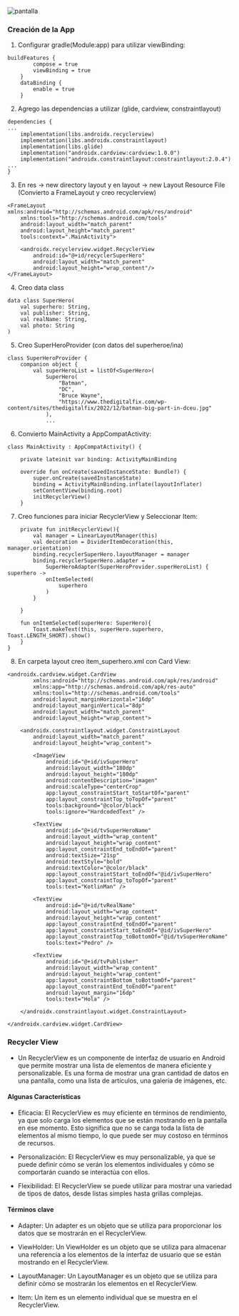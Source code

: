 ![pantalla](https://github.com/user-attachments/assets/9ba140e8-8b2b-48e6-a268-c1a4d6272a13)

### Creación de la App

1. Configurar gradle(Module:app) para utilizar viewBinding:

```
buildFeatures {
        compose = true
        viewBinding = true
    }
    dataBinding {
        enable = true
    }
```

2. Agrego las dependencias a utilizar (glide, cardview, constraintlayout)

```
dependencies {
...
    implementation(libs.androidx.recyclerview)
    implementation(libs.androidx.constraintlayout)
    implementation(libs.glide)
    implementation("androidx.cardview:cardview:1.0.0")
    implementation("androidx.constraintlayout:constraintlayout:2.0.4")
...
}
```

3. En res -> new directory layout y en layout -> new Layout Resource File (Convierto a FrameLayout y creo recyclerview)

```
<FrameLayout xmlns:android="http://schemas.android.com/apk/res/android"
    xmlns:tools="http://schemas.android.com/tools"
    android:layout_width="match_parent"
    android:layout_height="match_parent"
    tools:context=".MainActivity">

    <androidx.recyclerview.widget.RecyclerView
        android:id="@+id/recyclerSuperHero"
        android:layout_width="match_parent"
        android:layout_height="wrap_content"/>
</FrameLayout>
```

4. Creo data class

```
data class SuperHero(
    val superhero: String,
    val publisher: String,
    val realName: String,
    val photo: String
)
```

5. Creo SuperHeroProvider (con datos del superheroe/ina)

```
class SuperHeroProvider {
    companion object {
        val superHeroList = listOf<SuperHero>(
            SuperHero(
                "Batman",
                "DC",
                "Bruce Wayne",
                "https://www.thedigitalfix.com/wp-content/sites/thedigitalfix/2022/12/batman-big-part-in-dceu.jpg"
            ),
            ...
```

6. Convierto MainActivity a AppCompatActivity:

```
class MainActivity : AppCompatActivity() {

    private lateinit var binding: ActivityMainBinding

    override fun onCreate(savedInstanceState: Bundle?) {
        super.onCreate(savedInstanceState)
        binding = ActivityMainBinding.inflate(layoutInflater)
        setContentView(binding.root)
        initRecyclerView()
    }
```

7. Creo funciones para iniciar RecyclerView y Seleccionar Item:

```
    private fun initRecyclerView(){
        val manager = LinearLayoutManager(this)
        val decoration = DividerItemDecoration(this, manager.orientation)
        binding.recyclerSuperHero.layoutManager = manager
        binding.recyclerSuperHero.adapter =
            SuperHeroAdapter(SuperHeroProvider.superHeroList) { superhero ->
            onItemSelected(
                superhero
            )
        }

    }

    fun onItemSelected(superHero: SuperHero){
        Toast.makeText(this, superHero.superhero, Toast.LENGTH_SHORT).show()
    }
}
```

8. En carpeta layout creo item_superhero.xml con Card View:

```
<androidx.cardview.widget.CardView
        xmlns:android="http://schemas.android.com/apk/res/android"
        xmlns:app="http://schemas.android.com/apk/res-auto"
        xmlns:tools="http://schemas.android.com/tools"
        android:layout_marginHorizontal="16dp"
        android:layout_marginVertical="8dp"
        android:layout_width="match_parent"
        android:layout_height="wrap_content">

    <androidx.constraintlayout.widget.ConstraintLayout
        android:layout_width="match_parent"
        android:layout_height="wrap_content">

        <ImageView
            android:id="@+id/ivSuperHero"
            android:layout_width="180dp"
            android:layout_height="180dp"
            android:contentDescription="imagen"
            android:scaleType="centerCrop"
            app:layout_constraintStart_toStartOf="parent"
            app:layout_constraintTop_toTopOf="parent"
            tools:background="@color/black"
            tools:ignore="HardcodedText" />

        <TextView
            android:id="@+id/tvSuperHeroName"
            android:layout_width="wrap_content"
            android:layout_height="wrap_content"
            app:layout_constraintEnd_toEndOf="parent"
            android:textSize="21sp"
            android:textStyle="bold"
            android:textColor="@color/black"
            app:layout_constraintStart_toEndOf="@id/ivSuperHero"
            app:layout_constraintTop_toTopOf="parent"
            tools:text="KotlinMan" />

        <TextView
            android:id="@+id/tvRealName"
            android:layout_width="wrap_content"
            android:layout_height="wrap_content"
            app:layout_constraintEnd_toEndOf="parent"
            app:layout_constraintStart_toEndOf="@id/ivSuperHero"
            app:layout_constraintTop_toBottomOf="@id/tvSuperHeroName"
            tools:text="Pedro" />

        <TextView
            android:id="@+id/tvPublisher"
            android:layout_width="wrap_content"
            android:layout_height="wrap_content"
            app:layout_constraintBottom_toBottomOf="parent"
            app:layout_constraintEnd_toEndOf="parent"
            android:layout_margin="16dp"
            tools:text="Hola" />

    </androidx.constraintlayout.widget.ConstraintLayout>

</androidx.cardview.widget.CardView>
```



### Recycler View

- Un RecyclerView es un componente de interfaz de usuario en Android que permite mostrar una lista de elementos de manera eficiente y personalizable. Es una forma de mostrar una gran cantidad de datos en una pantalla, como una lista de artículos, una galería de imágenes, etc.

#### Algunas Características

- Eficacia: El RecyclerView es muy eficiente en términos de rendimiento, ya que solo carga los elementos que se están mostrando en la pantalla en ese momento. Esto significa que no se carga toda la lista de elementos al mismo tiempo, lo que puede ser muy costoso en términos de recursos.

- Personalización: El RecyclerView es muy personalizable, ya que se puede definir cómo se verán los elementos individuales y cómo se comportarán cuando se interactúa con ellos.
  
- Flexibilidad: El RecyclerView se puede utilizar para mostrar una variedad de tipos de datos, desde listas simples hasta grillas complejas.

#### Términos clave

- Adapter: Un adapter es un objeto que se utiliza para proporcionar los datos que se mostrarán en el RecyclerView.
  
- ViewHolder: Un ViewHolder es un objeto que se utiliza para almacenar una referencia a los elementos de la interfaz de usuario que se están mostrando en el RecyclerView.
  
- LayoutManager: Un LayoutManager es un objeto que se utiliza para definir cómo se mostrarán los elementos en el RecyclerView.
  
- Item: Un item es un elemento individual que se muestra en el RecyclerView.
  

